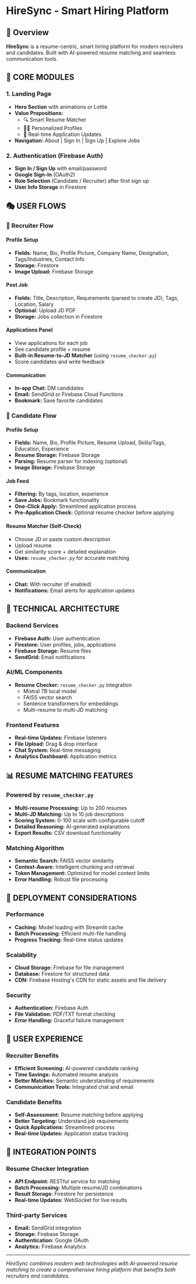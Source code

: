 # HireSync - Smart Hiring Platform

## 🎯 Overview
**HireSync** is a resume-centric, smart hiring platform for modern recruiters and candidates. Built with AI-powered resume matching and seamless communication tools.

## 🧩 CORE MODULES

### 1. Landing Page
- **Hero Section** with animations or Lottie
- **Value Propositions:**
  - 🔍 Smart Resume Matcher
  - 👩‍💼 Personalized Profiles  
  - 🔔 Real-time Application Updates
- **Navigation:** About | Sign In | Sign Up | Explore Jobs

### 2. Authentication (Firebase Auth)
- **Sign In / Sign Up** with email/password
- **Google Sign-In** (OAuth2)
- **Role Selection** (Candidate / Recruiter) after first sign up
- **User Info Storage** in Firestore

## 🎭 USER FLOWS

### 👤 Recruiter Flow

#### Profile Setup
- **Fields:** Name, Bio, Profile Picture, Company Name, Designation, Tags/Industries, Contact Info
- **Storage:** Firestore
- **Image Upload:** Firebase Storage

#### Post Job
- **Fields:** Title, Description, Requirements (parsed to create JD), Tags, Location, Salary
- **Optional:** Upload JD PDF
- **Storage:** Jobs collection in Firestore

#### Applications Panel
- View applications for each job
- See candidate profile + resume
- **Built-in Resume-to-JD Matcher** (using `resume_checker.py`)
- Score candidates and write feedback

#### Communication
- **In-app Chat:** DM candidates
- **Email:** SendGrid or Firebase Cloud Functions
- **Bookmark:** Save favorite candidates

### 👤 Candidate Flow

#### Profile Setup
- **Fields:** Name, Bio, Profile Picture, Resume Upload, Skills/Tags, Education, Experience
- **Resume Storage:** Firebase Storage
- **Parsing:** Resume parser for indexing (optional)
- **Image Storage:** Firebase Storage

#### Job Feed
- **Filtering:** By tags, location, experience
- **Save Jobs:** Bookmark functionality
- **One-Click Apply:** Streamlined application process
- **Pre-Application Check:** Optional resume checker before applying

#### Resume Matcher (Self-Check)
- Choose JD or paste custom description
- Upload resume
- Get similarity score + detailed explanation
- **Uses:** `resume_checker.py` for accurate matching

#### Communication
- **Chat:** With recruiter (if enabled)
- **Notifications:** Email alerts for application updates

## 🔧 TECHNICAL ARCHITECTURE

### Backend Services
- **Firebase Auth:** User authentication
- **Firestore:** User profiles, jobs, applications
- **Firebase Storage:** Resume files
- **SendGrid:** Email notifications

### AI/ML Components
- **Resume Checker:** `resume_checker.py` integration
  - Mistral 7B local model
  - FAISS vector search
  - Sentence transformers for embeddings
  - Multi-resume to multi-JD matching

### Frontend Features
- **Real-time Updates:** Firebase listeners
- **File Upload:** Drag & drop interface
- **Chat System:** Real-time messaging
- **Analytics Dashboard:** Application metrics

## 📊 RESUME MATCHING FEATURES

### Powered by `resume_checker.py`
- **Multi-resume Processing:** Up to 200 resumes
- **Multi-JD Matching:** Up to 10 job descriptions
- **Scoring System:** 0-100 scale with configurable cutoff
- **Detailed Reasoning:** AI-generated explanations
- **Export Results:** CSV download functionality

### Matching Algorithm
- **Semantic Search:** FAISS vector similarity
- **Context-Aware:** Intelligent chunking and retrieval
- **Token Management:** Optimized for model context limits
- **Error Handling:** Robust file processing

## 🚀 DEPLOYMENT CONSIDERATIONS

### Performance
- **Caching:** Model loading with Streamlit cache
- **Batch Processing:** Efficient multi-file handling
- **Progress Tracking:** Real-time status updates

### Scalability
- **Cloud Storage:** Firebase for file management
- **Database:** Firestore for structured data
- **CDN:** Firebase Hosting's CDN for static assets and file delivery

### Security
- **Authentication:** Firebase Auth
- **File Validation:** PDF/TXT format checking
- **Error Handling:** Graceful failure management

## 📱 USER EXPERIENCE

### Recruiter Benefits
- **Efficient Screening:** AI-powered candidate ranking
- **Time Savings:** Automated resume analysis
- **Better Matches:** Semantic understanding of requirements
- **Communication Tools:** Integrated chat and email

### Candidate Benefits
- **Self-Assessment:** Resume matching before applying
- **Better Targeting:** Understand job requirements
- **Quick Applications:** Streamlined process
- **Real-time Updates:** Application status tracking

## 🔄 INTEGRATION POINTS

### Resume Checker Integration
- **API Endpoint:** RESTful service for matching
- **Batch Processing:** Multiple resume/JD combinations
- **Result Storage:** Firestore for persistence
- **Real-time Updates:** WebSocket for live results

### Third-party Services
- **Email:** SendGrid integration
- **Storage:** Firebase Storage
- **Authentication:** Google OAuth
- **Analytics:** Firebase Analytics

---

*HireSync combines modern web technologies with AI-powered resume matching to create a comprehensive hiring platform that benefits both recruiters and candidates.*
